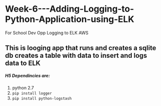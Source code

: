 # Week-6---Adding-Logging-to-Python-Application-using-ELK
For School Dev Opp Logging to ELK AWS


## This is looging app that runs and creates a sqlite db creates a table with data to insert and logs data to ELK 

##### H5 Dependincies are: 
1. python 2.7 
2.  `pip install logger`
3.  `pip install python-logstash`


